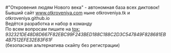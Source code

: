 #"Откровения людям Нового века" - автономная база всех диктовок!<br/>
Бывший сайт www.otkroveniya.com ныне otkroveniya.tk и otkroveniya.github.io<br/>
Ведётся разработка и набор в команду <br/>
По всем вопросам пишите на <a href="https://tox.chat/">tox:</a><br/> <i>932321DE48D8D667F82EBC99F243BED188C188C2D3C547849F828681EB4B7512EFE32E83F61F</i> <br/> 
(безопасная альтернатива скайпу без регистрации)
